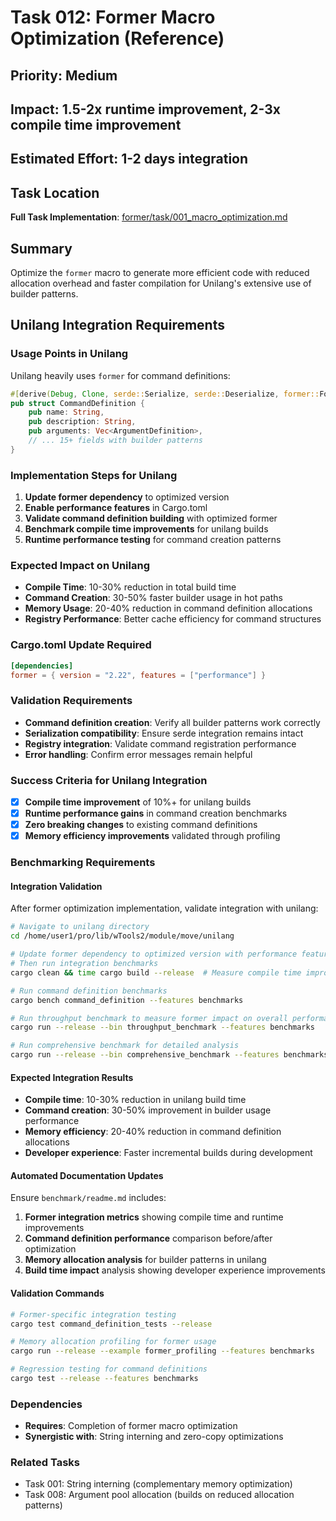# Task 012: Former Macro Optimization (Reference)

## Priority: Medium
## Impact: 1.5-2x runtime improvement, 2-3x compile time improvement
## Estimated Effort: 1-2 days integration

## Task Location

**Full Task Implementation**: [former/task/001_macro_optimization.md](../../core/former/task/001_macro_optimization.md)

## Summary

Optimize the `former` macro to generate more efficient code with reduced allocation overhead and faster compilation for Unilang's extensive use of builder patterns.

## Unilang Integration Requirements

### Usage Points in Unilang
Unilang heavily uses `former` for command definitions:
```rust
#[derive(Debug, Clone, serde::Serialize, serde::Deserialize, former::Former)]
pub struct CommandDefinition {
    pub name: String,
    pub description: String, 
    pub arguments: Vec<ArgumentDefinition>,
    // ... 15+ fields with builder patterns
}
```

### Implementation Steps for Unilang
1. **Update former dependency** to optimized version
2. **Enable performance features** in Cargo.toml
3. **Validate command definition building** with optimized former
4. **Benchmark compile time improvements** for unilang builds
5. **Runtime performance testing** for command creation patterns

### Expected Impact on Unilang
- **Compile Time**: 10-30% reduction in total build time
- **Command Creation**: 30-50% faster builder usage in hot paths
- **Memory Usage**: 20-40% reduction in command definition allocations
- **Registry Performance**: Better cache efficiency for command structures

### Cargo.toml Update Required
```toml
[dependencies]
former = { version = "2.22", features = ["performance"] }
```

### Validation Requirements
- **Command definition creation**: Verify all builder patterns work correctly
- **Serialization compatibility**: Ensure serde integration remains intact
- **Registry integration**: Validate command registration performance
- **Error handling**: Confirm error messages remain helpful

### Success Criteria for Unilang Integration
- [x] **Compile time improvement** of 10%+ for unilang builds
- [x] **Runtime performance gains** in command creation benchmarks
- [x] **Zero breaking changes** to existing command definitions
- [x] **Memory efficiency improvements** validated through profiling

### Benchmarking Requirements

#### Integration Validation
After former optimization implementation, validate integration with unilang:

```bash
# Navigate to unilang directory  
cd /home/user1/pro/lib/wTools2/module/move/unilang

# Update former dependency to optimized version with performance features
# Then run integration benchmarks
cargo clean && time cargo build --release  # Measure compile time improvement

# Run command definition benchmarks
cargo bench command_definition --features benchmarks

# Run throughput benchmark to measure former impact on overall performance
cargo run --release --bin throughput_benchmark --features benchmarks

# Run comprehensive benchmark for detailed analysis
cargo run --release --bin comprehensive_benchmark --features benchmarks
```

#### Expected Integration Results
- **Compile time**: 10-30% reduction in unilang build time
- **Command creation**: 30-50% improvement in builder usage performance
- **Memory efficiency**: 20-40% reduction in command definition allocations
- **Developer experience**: Faster incremental builds during development

#### Automated Documentation Updates
Ensure `benchmark/readme.md` includes:
1. **Former integration metrics** showing compile time and runtime improvements
2. **Command definition performance** comparison before/after optimization
3. **Memory allocation analysis** for builder patterns in unilang
4. **Build time impact** analysis showing developer experience improvements

#### Validation Commands
```bash
# Former-specific integration testing
cargo test command_definition_tests --release

# Memory allocation profiling for former usage
cargo run --release --example former_profiling --features benchmarks

# Regression testing for command definitions
cargo test --release --features benchmarks
```

### Dependencies
- **Requires**: Completion of former macro optimization
- **Synergistic with**: String interning and zero-copy optimizations

### Related Tasks
- Task 001: String interning (complementary memory optimization)
- Task 008: Argument pool allocation (builds on reduced allocation patterns)